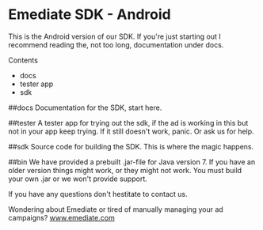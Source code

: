 Emediate SDK - Android
===========

This is the Android version of our SDK. If you're just starting out I
recommend reading the, not too long, documentation under docs.

Contents
* docs
* tester app
* sdk

##docs
Documentation for the SDK, start here.

##tester
A tester app for trying out the sdk, if the ad is working in this but
not in your app keep trying. If it still doesn't work, panic. Or ask
us for help.

##sdk
Source code for building the SDK. This is where the magic happens.

##bin
We have provided a prebuilt .jar-file for Java version 7. If you have
an older version things might work, or they might not work. You must
build your own .jar or we won't provide support.

If you have any questions don't hestitate to contact us.

Wondering about Emediate or tired of manually managing your ad campaigns? www.emediate.com
